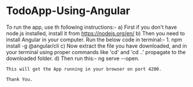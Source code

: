 # TodoApp-Using-Angular

To run the app, use th following instructions:-
a) First if you don't have node.js installed, install it from https://nodejs.org/en/
b) Then you need to install Angular in your computer. Run the below code in terminal:-
     1. npm install -g @angular/cli
c) Now extract the file you have downloaded, and in your terminal using proper commands like 'cd' and 'cd ..' propagate to the downloaded folder.
d) Then run this:- ng serve --open.
   
    This will get the App running in your browser on port 4200.
    
    Thank You.
